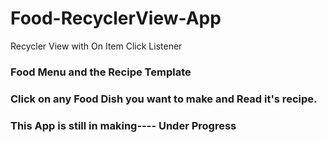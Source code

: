 # Food-RecyclerView-App
Recycler View with On Item Click Listener

### Food Menu and the Recipe Template
### Click on any Food Dish you want to make and Read it's recipe.

### This App is still in making---- Under Progress

